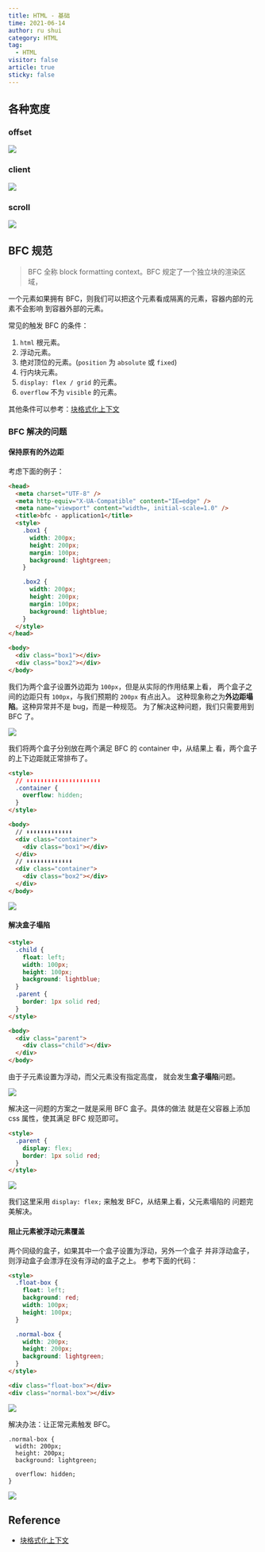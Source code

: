 ```yaml
---
title: HTML - 基础
time: 2021-06-14
author: ru shui
category: HTML
tag:
  - HTML
visitor: false
article: true
sticky: false
---
```


## 各种宽度

### offset

![](./images/2021-06-14-19-56-20.png)

### client

![](./images/2021-06-14-19-56-38.png)

### scroll

![](./images/2021-06-14-19-57-02.png)

## BFC 规范

> BFC 全称 block formatting context。BFC 规定了一个独立块的渲染区域，

一个元素如果拥有 BFC，则我们可以把这个元素看成隔离的元素，容器内部的元素不会影响
到容器外部的元素。

常见的触发 BFC 的条件：

1. `html` 根元素。
2. 浮动元素。
3. 绝对顶位的元素。(`position` 为 `absolute` 或 `fixed`)
4. 行内块元素。
5. `display: flex / grid` 的元素。
6. `overflow` 不为 `visible` 的元素。

其他条件可以参考：[块格式化上下文](https://developer.mozilla.org/zh-CN/docs/Web/Guide/CSS/Block_formatting_context)

### BFC 解决的问题

#### 保持原有的外边距

考虑下面的例子：

```html
<head>
  <meta charset="UTF-8" />
  <meta http-equiv="X-UA-Compatible" content="IE=edge" />
  <meta name="viewport" content="width=, initial-scale=1.0" />
  <title>bfc - application1</title>
  <style>
    .box1 {
      width: 200px;
      height: 200px;
      margin: 100px;
      background: lightgreen;
    }

    .box2 {
      width: 200px;
      height: 200px;
      margin: 100px;
      background: lightblue;
    }
  </style>
</head>

<body>
  <div class="box1"></div>
  <div class="box2"></div>
</body>
```

我们为两个盒子设置外边距为 `100px`，但是从实际的作用结果上看，
两个盒子之间的边距只有 `100px`，与我们预期的 `200px` 有点出入。
这种现象称之为**外边距塌陷**。这种异常并不是 bug，而是一种规范。
为了解决这种问题，我们只需要用到 BFC 了。

![](./images/2021-06-30-17-14-04.png)

我们将两个盒子分别放在两个满足 BFC 的 container 中，从结果上
看，两个盒子的上下边距就正常排布了。

```html
<style>
  // ⬇⬇⬇⬇⬇⬇⬇⬇⬇⬇⬇⬇⬇⬇⬇⬇⬇⬇⬇⬇⬇
  .container {
    overflow: hidden;
  }
</style>

<body>
  // ⬇⬇⬇⬇⬇⬇⬇⬇⬇⬇⬇⬇⬇
  <div class="container">
    <div class="box1"></div>
  </div>
  // ⬇⬇⬇⬇⬇⬇⬇⬇⬇⬇⬇⬇⬇
  <div class="container">
    <div class="box2"></div>
  </div>
</body>
```

![](./images/2021-06-30-17-20-08.png)

#### 解决盒子塌陷

```html
<style>
  .child {
    float: left;
    width: 100px;
    height: 100px;
    background: lightblue;
  }
  .parent {
    border: 1px solid red;
  }
</style>

<body>
  <div class="parent">
    <div class="child"></div>
  </div>
</body>
```

由于子元素设置为浮动，而父元素没有指定高度，
就会发生**盒子塌陷**问题。

![](./images/2021-07-02-00-15-37.png)

解决这一问题的方案之一就是采用 BFC 盒子。具体的做法
就是在父容器上添加 css 属性，使其满足 BFC 规范即可。

```html
<style>
  .parent {
    display: flex;
    border: 1px solid red;
  }
</style>
```

![](./images/2021-07-02-00-16-26.png)

我们这里采用 `display: flex;` 来触发 BFC，从结果上看，父元素塌陷的
问题完美解决。

#### 阻止元素被浮动元素覆盖

两个同级的盒子，如果其中一个盒子设置为浮动，另外一个盒子
并非浮动盒子，则浮动盒子会漂浮在没有浮动的盒子之上。
参考下面的代码：

```html
<style>
  .float-box {
    float: left;
    background: red;
    width: 100px;
    height: 100px;
  }

  .normal-box {
    width: 200px;
    height: 200px;
    background: lightgreen;
  }
</style>

<div class="float-box"></div>
<div class="normal-box"></div>
```

![](./images/2021-07-02-00-24-51.png)

解决办法：让正常元素触发 BFC。

```html{6}
.normal-box {
  width: 200px;
  height: 200px;
  background: lightgreen;

  overflow: hidden;
}
```

![](./images/2021-07-02-00-26-28.png)

## Reference

- [块格式化上下文](https://developer.mozilla.org/zh-CN/docs/Web/Guide/CSS/Block_formatting_context)
